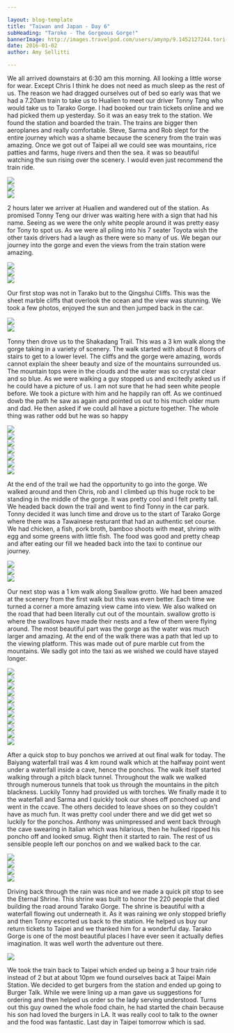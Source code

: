 ```yaml
---

layout: blog-template
title: "Taiwan and Japan - Day 6"
subHeading: "Taroko - The Gorgeous Gorge!"
bannerImage: http://images.travelpod.com/users/amynp/9.1452127244.tori-gate.jpg
date: 2016-01-02
author: Amy Sellitti

---
```


We all arrived downstairs at 6:30 am this morning. All looking a little worse for wear. Except Chris I think he does not need as much sleep as the rest of us. The reason we had dragged ourselves out of bed so early was that we had a 7.20am train to take us to Hualien to meet our driver Tonny Tang who would take us to Tarako Gorge. I had booked our train tickets online and we had picked them up yesterday. So it was an easy trek to the station. We found the station and boarded the train. The trains are bigger then aeroplanes and really comfortable. Steve, Sarma and Rob slept for the entire journey which was a shame because the scenery from the train was amazing. Once we got out of Taipei all we could see was mountains, rice patties and farms, huge rivers and then the sea. it was so beautiful watching the sun rising over the scenery. I would even just recommend the train ride. 

<div class="center-image"><img src="http://images.travelpod.com/users/amynp/9.1451720227.view-out-of-train.jpg" /></div>
<div class="center-image"><img src="http://images.travelpod.com/users/amynp/9.1451720227.1-view-out-of-train.jpg" /></div>
<div class="center-image"><img src="http://images.travelpod.com/users/amynp/9.1451720227.3-view-out-of-train.jpg" /></div>

2 hours later we arriver at Hualien and wandered out of the station. As promised Tonny Teng our driver was waiting here with a sign that had his name. Seeing as we were the only white people around it was pretty easy for Tony to spot us. As we were all piling into his 7 seater Toyota wish the other taxis drivers had a laugh as there were so many of us. We began our journey into the gorge and even the views from the train station were amazing. 

<div class="center-image"><img src="http://images.travelpod.com/users/amynp/9.1451720227.tonny.jpg" /></div>
<div class="center-image"><img src="http://images.travelpod.com/users/amynp/9.1451720227.in-the-cab.jpg" /></div>
<div class="center-image"><img src="http://images.travelpod.com/users/amynp/9.1451720227.first-view-of-tarako.jpg" /></div>

Our first stop was not in Tarako but to the Qingshui Cliffs. This was the sheet marble cliffs that overlook the ocean and the view was stunning. We took a few photos, enjoyed the sun and then jumped back in the car. 

<div class="center-image"><img src="http://images.travelpod.com/users/amynp/9.1451720227.qingshui-cliff.jpg" /></div>
<div class="center-image"><img src="http://images.travelpod.com/users/amynp/9.1451720227.us-at-qingshui-cliff.jpg" /></div>


Tonny then drove us to the Shakadang Trail. This was a 3 km walk along the gorge taking in a variety of scenery. The walk started with about 8 floors of stairs to get to a lower level. The cliffs and the gorge were amazing, words cannot explain the sheer beauty and size of the mountains surrounded us. The mountain tops were in the clouds and the water was so crystal clear and so blue. As we were walking a guy stopped us and excitedly asked us if he could have a picture of us. I am not sure that he had seen white people before. We took a picture with him and he happily ran off. As we continued dowb the path he saw as again and pointed us out to his much older mum and dad. He then asked if we could all have a picture together. The whole thing was rather odd but he was so happy

<div class="center-image"><img src="http://images.travelpod.com/users/amynp/9.1451720227.trail-start.jpg" /></div>
<div class="center-image"><img src="http://images.travelpod.com/users/amynp/9.1451720227.the-bridge-at-shakadang-trail.jpg" /></div>
<div class="center-image"><img src="http://images.travelpod.com/users/amynp/9.1451720227.shakadang-trail.jpg" /></div>
<div class="center-image"><img src="http://images.travelpod.com/users/amynp/9.1451720227.2-shakadang-trail.jpg" /></div>
<div class="center-image"><img src="http://images.travelpod.com/users/amynp/9.1451720227.shakadang-trail-path.jpg" /></div>
<div class="center-image"><img src="http://images.travelpod.com/users/amynp/9.1451720227.selfie-time.jpg" /></div>
<div class="center-image"><img src="http://images.travelpod.com/users/amynp/9.1451720227.rob-thinking.jpg" /></div>

At the end of the trail we had the opportunity to go into the gorge. We walked around and then Chris, rob and I climbed up this huge rock to be standing in the middle of the gorge. It was pretty cool and I felt pretty tall. We headed back down the trail and went to find Tonny in the car park. Tonny decided it was lunch time and drove us to the start of Tarako Gorge where there was a Tawainese resturant that had an authentic set course. We had chicken, a fish, pork broth, bamboo shoots with meat, shrimp with egg and some greens with little fish. The food was good and pretty cheap and after eating our fill we headed back into the taxi to continue our journey. 

<div class="center-image"><img src="http://images.travelpod.com/users/amynp/9.1451720227.the-bottom-of-shakadang-trail.jpg" /></div>
<div class="center-image"><img src="http://images.travelpod.com/users/amynp/9.1451720227.chris-climbing-to-the-top.jpg" /></div>
<div class="center-image"><img src="http://images.travelpod.com/users/amynp/9.1451720227.at-the-top.jpg" /></div>

Our next stop was a 1 km walk along Swallow grotto. We had been amazed at the scenery from the first walk but this was even better. Each time we turned a corner a more amazing view came into view. We also walked on the road that had been literally cut out of the mountain. swallow grotto is where the swallows have made their nests and a few of them were flying around. The most beautiful part was the gorge as the water was much larger and amazing. At the end of the walk there was a path that led up to the viewing platform. This was made out of pure marble cut from the mountains. We sadly got into the taxi as we wished we could have stayed longer.

<div class="center-image"><img src="http://images.travelpod.com/users/amynp/9.1451720227.swallow-trail.jpg" /></div>
<div class="center-image"><img src="http://images.travelpod.com/users/amynp/9.1451720227.steve-anth-and-i-at-swallow-trail.jpg" /></div>
<div class="center-image"><img src="http://images.travelpod.com/users/amynp/9.1451720227.photo-bombing-swallow-trail.jpg" /></div>
<div class="center-image"><img src="http://images.travelpod.com/users/amynp/9.1451720227.1-swallow-trail.jpg" /></div>
<div class="center-image"><img src="http://images.travelpod.com/users/amynp/9.1451720227.2-swallow-trail.jpg" /></div>
<div class="center-image"><img src="http://images.travelpod.com/users/amynp/9.1451720227.me-at-swallow-trail.jpg" /></div>
<div class="center-image"><img src="http://images.travelpod.com/users/amynp/9.1451720227.whole-attractive-group.jpg" /></div>
<div class="center-image"><img src="http://images.travelpod.com/users/amynp/9.1451720227.me-and-the.jpg" /></div>
<div class="center-image"><img src="http://images.travelpod.com/users/amynp/9.1451720227.us-at-swallow-trail.jpg" /></div>
<div class="center-image"><img src="http://images.travelpod.com/users/amynp/9.1451720227.5-swallow-trail.jpg" /></div>
<div class="center-image"><img src="http://images.travelpod.com/users/amynp/9.1451720227.7-swallow-trail.jpg" /></div>

After a quick stop to buy ponchos we arrived at out final walk for today. The Baiyang waterfall trail was 4 km round walk which at the halfway point went under a waterfall inside a cave, hence the ponchos. The walk itself started walking through a pitch black tunnel. Throughout the walk we walked through numerous tunnels that took us through the mountains in the pitch blackness. Luckily Tonny had provided us with torches. We finally made it to the waterfall and Sarma and I quickly took our shoes off ponchoed up and went in the ccave. The others decided to leave shoes on so they couldn't have as much fun. It was pretty cool under there and we did get wet so luckily for the ponchos. Anthony was unimpressed and went back through the cave swearing in Italian which was hilarious, then he hulked ripped his poncho off and looked smug. Right then it started to rain. The rest of us sensible people left our ponchos on and we walked back to the car.

<div class="center-image"><img src="http://images.travelpod.com/users/amynp/9.1451720227.the-cave-to-the-entrance.jpg" /></div>
<div class="center-image"><img src="http://images.travelpod.com/users/amynp/9.1451720227.steve-telling-anthony-to-look-next-the-big-roc.jpg" /></div>
<div class="center-image"><img src="http://images.travelpod.com/users/amynp/9.1451720227.eternal-shrine.jpg" /></div>
<div class="center-image"><img src="http://images.travelpod.com/users/amynp/9.1451720227.anth-and-i-at-eternal-spring-shrine.jpg" /></div>

Driving back through the rain was nice and we made a quick pit stop to see the Eternal Shrine. This shrine was built to honor the 220 people that died building the road around Tarako Gorge. The shrine is beautiful with a waterfall flowing out underneath it. As it was raining we only stopped briefly and then Tonny escorted us back to the station. He helped us buy our return tickets to Taipei and we thanked him for a wonderful day. Tarako Gorge is one of the most beautiful places I have ever seen it actually defies imagination. It was well worth the adventure out there.

<div class="center-image"><img src="http://images.travelpod.com/users/amynp/9.1451720227.us-and-tonny.jpg" /></div>

We took the train back to Taipei which ended up being a 3 hour train ride instead of 2 but at about 10pm we found ourselves back at Taipei Main Station. We decided to get burgers from the station and ended  up going to Burger Talk. While we were lining up a man gave us suggestions for ordering and then helped us order so the lady serving understood. Turns out this guy owned the whole food chain, he had started the chain because his son had loved the burgers in LA. It was really cool to talk to the owner and the food was fantastic. Last day in Taipei tomorrow which is sad. 
